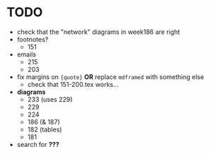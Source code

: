 # TODO

- check that the "network" diagrams in week186 are right
- footnotes?
    + 151
- emails
    + 215
    + 203
- fix margins on `{quote}` **OR** replace `mdframed` with something else
    + check that 151-200.tex works...
- **diagrams**
    + 233 (uses 229)
    + 229
    + 224
    + 186 (& 187)
    + 182 (tables)
    + 181
- search for **???**
